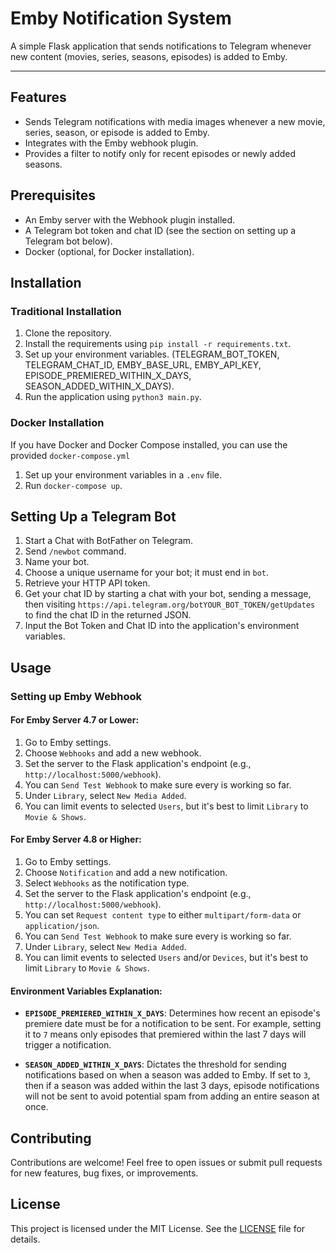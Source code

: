 # Emby Notification System

A simple Flask application that sends notifications to Telegram whenever new content (movies, series, seasons, episodes) is added to Emby.

---

## Features

- Sends Telegram notifications with media images whenever a new movie, series, season, or episode is added to Emby.
- Integrates with the Emby webhook plugin.
- Provides a filter to notify only for recent episodes or newly added seasons.

## Prerequisites

- An Emby server with the Webhook plugin installed.
- A Telegram bot token and chat ID (see the section on setting up a Telegram bot below).
- Docker (optional, for Docker installation).

## Installation

### Traditional Installation

1. Clone the repository.
2. Install the requirements using `pip install -r requirements.txt`.
3. Set up your environment variables. (TELEGRAM_BOT_TOKEN, TELEGRAM_CHAT_ID, EMBY_BASE_URL, EMBY_API_KEY, EPISODE_PREMIERED_WITHIN_X_DAYS, SEASON_ADDED_WITHIN_X_DAYS).
4. Run the application using `python3 main.py`.

### Docker Installation

If you have Docker and Docker Compose installed, you can use the provided `docker-compose.yml`

1. Set up your environment variables in a `.env` file.
2. Run `docker-compose up`.

## Setting Up a Telegram Bot

1. Start a Chat with BotFather on Telegram.
2. Send `/newbot` command.
3. Name your bot.
4. Choose a unique username for your bot; it must end in `bot`.
5. Retrieve your HTTP API token.
6. Get your chat ID by starting a chat with your bot, sending a message, then visiting `https://api.telegram.org/botYOUR_BOT_TOKEN/getUpdates` to find the chat ID in the returned JSON.
7. Input the Bot Token and Chat ID into the application's environment variables.

## Usage

### Setting up Emby Webhook

#### For Emby Server 4.7 or Lower:

1. Go to Emby settings.
2. Choose `Webhooks` and add a new webhook.
3. Set the server to the Flask application's endpoint (e.g., `http://localhost:5000/webhook`).
4. You can `Send Test Webhook` to make sure every is working so far.
5. Under `Library`, select `New Media Added`.
6. You can limit events to selected `Users`, but it's best to limit `Library` to `Movie & Shows`.

#### For Emby Server 4.8 or Higher:

1. Go to Emby settings.
2. Choose `Notification` and add a new notification.
3. Select `Webhooks` as the notification type.
4. Set the server to the Flask application's endpoint (e.g., `http://localhost:5000/webhook`).
5. You can set `Request content type` to either `multipart/form-data` or `application/json`.
6. You can `Send Test Webhook` to make sure every is working so far.
7. Under `Library`, select `New Media Added`.
8. You can limit events to selected `Users` and/or `Devices`, but it's best to limit `Library` to `Movie & Shows`.


#### Environment Variables Explanation:

- **`EPISODE_PREMIERED_WITHIN_X_DAYS`**:
  Determines how recent an episode's premiere date must be for a notification to be sent. For example, setting it to `7` means only episodes that premiered within the last 7 days will trigger a notification.

- **`SEASON_ADDED_WITHIN_X_DAYS`**:
  Dictates the threshold for sending notifications based on when a season was added to Emby. If set to `3`, then if a season was added within the last 3 days, episode notifications will not be sent to avoid potential spam from adding an entire season at once.

## Contributing

Contributions are welcome! Feel free to open issues or submit pull requests for new features, bug fixes, or improvements.

## License

This project is licensed under the MIT License. See the [LICENSE](LICENSE) file for details.
